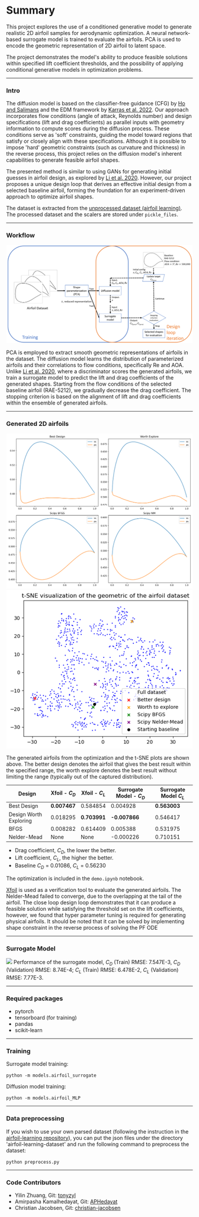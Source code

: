 # Summary
This project explores the use of a conditioned generative model to generate realistic 2D airfoil samples for aerodynamic optimization. A neural network-based surrogate model is trained to evaluate the airfoils. PCA is used to encode the geometric representation of 2D airfoil to latent space.

The project demonstrates the model's ability to produce feasible solutions within specified lift coefficient thresholds, and the possibility of applying conditional generative models in optimization problems.

---

### Intro

The diffusion model is based on the classifier-free guidance (CFG) by [Ho and Salimans](https://arxiv.org/abs/2207.12598) and the EDM framework by [Karras et al. 2022](https://arxiv.org/abs/2206.00364). Our approach incorporates flow conditions (angle of attack, Reynolds number) and design specifications (lift and drag coefficients) as parallel inputs with geometry information to compute scores during the diffusion process. These conditions serve as 'soft' constraints, guiding the model toward regions that satisfy or closely align with these specifications. Although it is possible to impose 'hard' geometric constraints (such as curvature and thickness) in the reverse process, this project relies on the diffusion model's inherent capabilities to generate feasible airfoil shapes. 

The presented method is similar to using GANs for generating initial guesses in airfoil design, as explored by [Li et al. 2020](https://arc.aiaa.org/doi/10.2514/1.J059254). However, our project proposes a unique design loop that derives an effective initial design from a selected baseline airfoil, forming the foundation for an experiment-driven approach to optimize airfoil shapes.

The dataset is extracted from the [unprocessed dataset (airfoil learning)](https://github.com/nasa/airfoil-learning). The processed dataset and the scalers are stored under `pickle_files`.

---

### Workflow
![](./figs/workflow.png)

PCA is employed to extract smooth geometric representations of airfoils in the dataset. The diffusion model learns the distribution of parameterized airfoils and their correlations to flow conditions, specifically Re and AOA. Unlike [Li et al. 2020](https://arc.aiaa.org/doi/10.2514/1.J059254), where a discriminator scores the generated airfoils, we train a surrogate model to predict the lift and drag coefficients of the generated shapes. Starting from the flow conditions of the selected baseline airfoil (RAE-5212), we gradually decrease the drag coefficient. The stopping criterion is based on the alignment of lift and drag coefficients within the ensemble of generated airfoils.

---

### Generated 2D airfoils

![](./figs/airfoils.png)
![](./figs/tsne.png)

The generated airfoils from the optimization and the t-SNE plots are shown above. The better design denotes the airfoil that gives the best result within the specified range, the worth explore denotes the best result without limiting the range (typically out of the captured distribution).

| Design                        | Xfoil - $C_D$ | Xfoil - $C_L$ | Surrogate Model - $C_D$ | Surrogate Model  $C_L$ |
|-------------------------------|------------------------|-------------------------|----------------------------------|---------------------------------|
| Best Design                   | **0.007467**               | 0.584854                | 0.004928                         | **0.563003**                        |
| Design Worth Exploring        | 0.018295               | **0.703991**               | **-0.007866**                        | 0.546417                        |
| BFGS                  | 0.008282               | 0.614409                | 0.005388                         | 0.531975                        |
| Nelder-Mead       | None                   | None                    | -0.000226                        | 0.710151                        |

* Drag coefficient, $C_D$, the lower the better.
* Lift coefficient, $C_L$, the higher the better.
* Baseline $C_D$ = 0.01086, $C_L$ = 0.56230

The optimization is included in the `demo.ipynb` notebook.

[Xfoil](https://web.mit.edu/drela/Public/web/xfoil/) is used as a verification tool to evaluate the generated airfoils. The Nelder-Mead failed to converge, due to the overlapping at the tail of the airfoil. The close loop design loop demonstrates that it can produce a feasible solution while satisfying the threshold set on the lift coefficients, however, we found that hyper parameter tuning is required for generating physical airfoils. It should be noted that it can be solved by implementing shape constraint in the reverse process of solving the PF ODE

---

### Surrogate Model

![](./figs/surrogate.png)
Performance of the surrogate model, $C_D$ (Train) RMSE: 7.547E-3, $C_D$ (Validation) RMSE: 8.74E-4; $C_L$ (Train) RMSE: 6.478E-2, $C_L$ (Validation) RMSE: 7.77E-3.

---

### Required packages
- pytorch
- tensorboard (for training)
- pandas
- scikit-learn

---

### Training
Surrogate model training:
```
python -m models.airfoil_surrogate
```
Diffusion model training:
```
python -m models.airfoil_MLP 
```

---

### Data preprocessing
If you wish to use your own parsed dataset (following the instruction in the [airfoil-learning repository](https://github.com/nasa/airfoil-learning)), you can put the json files under the directory 'airfoil-learning-dataset' and run the following command to preprocess the dataset:
```
python preprocess.py
```

---

### Code Contributors
- Yilin Zhuang, Git: [tonyzyl](https://github.com/tonyzyl)
- Amirpasha Kamalhedayat, Git: [APHedayat](https://github.com/APHedayat)
- Christian Jacobsen, Git: [christian-jacobsen ](https://github.com/christian-jacobsen)
